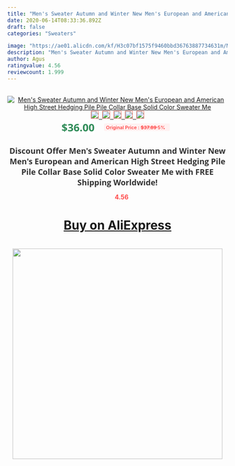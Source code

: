 ```yaml
---
title: "Men's Sweater Autumn and Winter New Men's European and American High Street Hedging Pile Pile Collar Base Solid Color Sweater Me"
date: 2020-06-14T08:33:36.892Z
draft: false
categories: "Sweaters"

image: "https://ae01.alicdn.com/kf/H3c07bf1575f9460bbd36763887734631m/Men-s-Sweater-Autumn-and-Winter-New-Men-s-European-and-American-High-Street-Hedging-Pile.jpg"
description: "Men's Sweater Autumn and Winter New Men's European and American High Street Hedging Pile Pile Collar Base Solid Color Sweater Me"
author: Agus
ratingvalue: 4.56
reviewcount: 1.999
---
```

<br>
<div style="text-align: center;">
<a href="https://s.click.aliexpress.com/e/_A4jrUt" target="_blank" rel="nofollow noopener noreferrer"><img alt="Men's Sweater Autumn and Winter New Men's European and American High Street Hedging Pile Pile Collar Base Solid Color Sweater Me" class="magnifier-image" src="https://ae01.alicdn.com/kf/H3c07bf1575f9460bbd36763887734631m/Men-s-Sweater-Autumn-and-Winter-New-Men-s-European-and-American-High-Street-Hedging-Pile.jpg_640x640.jpg">
<br>
<img style="border:1px solid salmon" src="https://ae01.alicdn.com/kf/H3c07bf1575f9460bbd36763887734631m/Men-s-Sweater-Autumn-and-Winter-New-Men-s-European-and-American-High-Street-Hedging-Pile.jpg_120x120.jpg">&nbsp;&nbsp;<img style="border:1px solid salmon" src="https://ae01.alicdn.com/kf/H1db808d7794141c6a835eef3c449a7b5o/Men-s-Sweater-Autumn-and-Winter-New-Men-s-European-and-American-High-Street-Hedging-Pile.jpg_120x120.jpg">&nbsp;&nbsp;<img style="border:1px solid salmon" src="https://ae01.alicdn.com/kf/Hdd4011d642ff4ecd865d39730432c1b2H/Men-s-Sweater-Autumn-and-Winter-New-Men-s-European-and-American-High-Street-Hedging-Pile.jpg_120x120.jpg">&nbsp;&nbsp;<img style="border:1px solid salmon" src="_120x120.jpg">&nbsp;&nbsp;<img style="border:1px solid salmon" src="https://ae01.alicdn.com/kf/H742dd430a3024b22855f65f97c9ffebak/Men-s-Sweater-Autumn-and-Winter-New-Men-s-European-and-American-High-Street-Hedging-Pile.jpg_120x120.jpg"></a></div><br0>
<div style="text-align: center;"><span style="background-color: white; border: 0px; box-sizing: border-box; color: seagreen; display: inline-block; font-family: &quot;open sans&quot; , &quot;arial&quot; , &quot;helvetica&quot; , sans-serif , &quot;heiti&quot;; font-size: 24px; font-stretch: inherit; font-weight: 700; line-height: inherit; margin: 0px 10px 0px 0px; padding: 0px; vertical-align: middle;">$36.00 </span>
<span style="background: rgb(255 , 241 , 241); border-radius: 3px; border: 0px; box-sizing: border-box; color: #ff4747; display: inline-block; font-family: inherit; font-size: 12px; font-stretch: inherit; font-style: inherit; font-variant: inherit; font-weight: 600; line-height: inherit; margin: 0px; padding: 2px 5px; transform: scale(0.9); vertical-align: middle;">Original Price : <b style="text-decoration: line-through;">$37.89 </b> 5%&nbsp;&nbsp;</span></div>
<h1 style="color: #333333; display: inline-block; font-family: &quot;open sans&quot; , &quot;arial&quot; , &quot;helvetica&quot; , sans-serif , &quot;heiti&quot;; font-size: 18px; font-stretch: inherit; font-weight: 700; text-align: center;">Discount Offer Men's Sweater Autumn and Winter New Men's European and American High Street Hedging Pile Pile Collar Base Solid Color Sweater Me with FREE Shipping Worldwide!</h1>
<div style="color: #ff4747; text-align: center;">
<img src="https://4.bp.blogspot.com/-M0ZcTcb-5uY/XleCXlxnR4I/AAAAAAAAAEc/OrjgMkXV1oMQFaCRZj5HQwOCBcu3w1FegCPcBGAYYCw/s1600/star.png" style="height: 15px;">&nbsp;<b>4.56</b></div>
<div class="button_cont" align="center"><a class="buynow_a" href="https://s.click.aliexpress.com/e/_A4jrUt" target="_blank" rel="nofollow noopener noreferrer"><H1>Buy on AliExpress</H1></a></div><br>
<div class="separator" style="clear: both; text-align: center;">
<img src="https://lh3.googleusercontent.com/-pTy5HemUv9M/XlePHvY0dAI/AAAAAAAAAE4/0nX5iRUoIWY8eMW9Dpxeirr157OZliDIgCLcBGAsYHQ/s1600/badge.gif" width="480">
</div>
